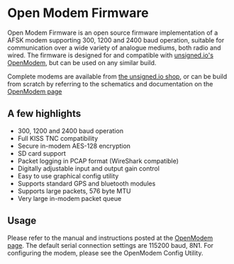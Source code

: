 Open Modem Firmware
==========

Open Modem Firmware is an open source firmware implementation of a AFSK modem supporting 300, 1200 and 2400 baud operation, suitable for communication over a wide variety of analogue mediums, both radio and wired. The firmware is designed for and compatible with [unsigned.io's OpenModem](https://unsigned.io/openmodem), but can be used on any similar build.

Complete modems are available from [the unsigned.io shop](http://unsigned.io/shop), or can be build from scratch by referring to the schematics and documentation on the [OpenModem page](https://unsigned.io/projects/openmodem)

## A few highlights

- 300, 1200 and 2400 baud operation
- Full KISS TNC compatibility
- Secure in-modem AES-128 encryption
- SD card support
- Packet logging in PCAP format (WireShark compatible)
- Digitally adjustable input and output gain control
- Easy to use graphical config utility
- Supports standard GPS and bluetooth modules
- Supports large packets, 576 byte MTU
- Very large in-modem packet queue

## Usage

Please refer to the manual and instructions posted at the [OpenModem page](https://unsigned.io/openmodem). The default serial connection settings are 115200 baud, 8N1. For configuring the modem, please see the OpenModem Config Utility.
